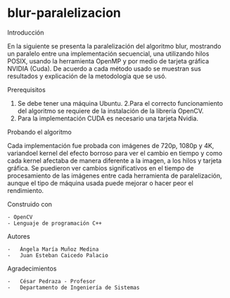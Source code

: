 # blur-paralelizacion

Introducción

En la siguiente se presenta la paralelización del algoritmo blur, mostrando un paralelo entre una implementación secuencial, una utilizando hilos POSIX, usando la herramienta OpenMP y por medio de tarjeta gráfica NVIDIA (Cuda).
De acuerdo a cada método usado se muestran sus resultados y explicación de la metodología que se usó. 

Prerequisitos

1. Se debe tener una máquina Ubuntu.
2.Para el correcto funcionamiento del algoritmo se requiere de la instalación de la librería OpenCV.
3. Para la implementación CUDA es necesario una tarjeta Nvidia.

Probando el algoritmo

Cada implementación fue probada con imágenes de 720p, 1080p y 4K, variandoel kernel del efecto borroso para ver el cambio en tiempo y como cada kernel afectaba de manera diferente a la imagen, a los hilos y tarjeta gráfica.
Se puedieron ver cambios significativos en el tiempo de procesamiento de las imágenes entre cada herramienta de paralelización, aunque el tipo de máquina usada puede mejorar o hacer peor el rendimiento.

Construido con

    - OpenCV
    - Lenguaje de programación C++

Autores

    -   Ángela María Muñoz Medina
    -   Juan Esteban Caicedo Palacio

Agradecimientos

    -   César Pedraza - Profesor
    -   Departamento de Ingeniería de Sistemas 

